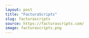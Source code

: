 ```yaml
---
layout: post
title: "FacturaScripts"
slug: facturascripts
source: https://facturascripts.com/
image: facturascripts.png
---
```

